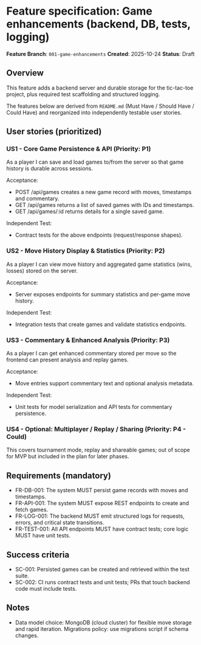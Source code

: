 # Feature specification: Game enhancements (backend, DB, tests, logging)

**Feature Branch**: `001-game-enhancements`
**Created**: 2025-10-24
**Status**: Draft

## Overview

This feature adds a backend server and durable storage for the tic-tac-toe
project, plus required test scaffolding and structured logging.

The features below are derived from `README.md` (Must Have / Should Have / Could Have)
and reorganized into independently testable user stories.

## User stories (prioritized)

### US1 - Core Game Persistence & API (Priority: P1)
As a player I can save and load games to/from the server so that game history
is durable across sessions.

Acceptance:
- POST /api/games creates a new game record with moves, timestamps and commentary.
- GET /api/games returns a list of saved games with IDs and timestamps.
- GET /api/games/:id returns details for a single saved game.

Independent Test:
- Contract tests for the above endpoints (request/response shapes).

### US2 - Move History Display & Statistics (Priority: P2)
As a player I can view move history and aggregated game statistics (wins,
losses) stored on the server.

Acceptance:
- Server exposes endpoints for summary statistics and per-game move history.

Independent Test:
- Integration tests that create games and validate statistics endpoints.

### US3 - Commentary & Enhanced Analysis (Priority: P3)
As a player I can get enhanced commentary stored per move so the frontend can
present analysis and replay games.

Acceptance:
- Move entries support commentary text and optional analysis metadata.

Independent Test:
- Unit tests for model serialization and API tests for commentary persistence.

### US4 - Optional: Multiplayer / Replay / Sharing (Priority: P4 - Could)
This covers tournament mode, replay and shareable games; out of scope for MVP
but included in the plan for later phases.

## Requirements (mandatory)

- FR-DB-001: The system MUST persist game records with moves and timestamps.
- FR-API-001: The system MUST expose REST endpoints to create and fetch games.
- FR-LOG-001: The backend MUST emit structured logs for requests, errors, and
  critical state transitions.
- FR-TEST-001: All API endpoints MUST have contract tests; core logic MUST
  have unit tests.

## Success criteria

- SC-001: Persisted games can be created and retrieved within the test suite.
- SC-002: CI runs contract tests and unit tests; PRs that touch backend code
  must include tests.

## Notes

- Data model choice: MongoDB (cloud cluster) for flexible move storage and
  rapid iteration. Migrations policy: use migrations script if schema changes.
